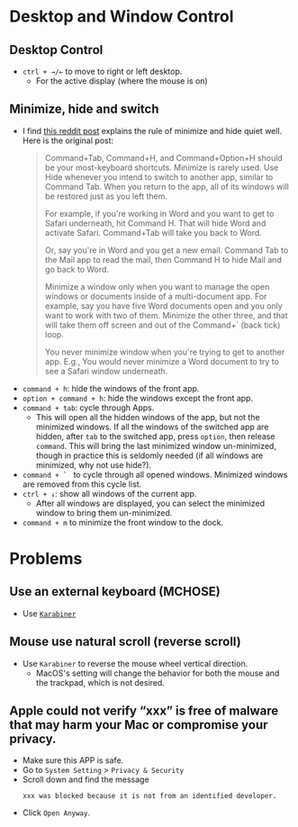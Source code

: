 # Desktop and Window Control
## Desktop Control
- `ctrl + →/←` to move to right or left desktop.
    - For the active display (where the mouse is on)

## Minimize, hide and switch
- I find [this reddit post](https://www.reddit.com/r/MacOS/comments/ra7jn1/comment/hngr92m/?utm_source=share&utm_medium=web3x&utm_name=web3xcss&utm_term=1&utm_content=share_button) explains the rule of minimize and hide quiet well. Here is the original post:
    > Command+Tab, Command+H, and Command+Option+H should be your most-keyboard shortcuts. Minimize is rarely used.
    > Use Hide whenever you intend to switch to another app, similar to Command Tab. When you return to the app, all of its windows will be restored just as you left them.
    > 
    > For example, if you're working in Word and you want to get to Safari underneath, hit Command H. That will hide Word and activate Safari. Command+Tab will take you back to Word.
    > 
    > Or, say you're in Word and you get a new email. Command Tab to the Mail app to read the mail, then Command H to hide Mail and go back to Word.
    > 
    > Minimize a window only when you want to manage the open windows or documents inside of a multi-document app. For example, say you have five Word documents open and you only want to work with two of them. Minimize the other three, and that will take them off screen and out of the Command+` (back tick) loop.
    > 
    > You never minimize window when you're trying to get to another app. E.g., You would never minimize a Word document to try to see a Safari window underneath.
- `command + h`: hide the windows of the front app.
- `option + command + h`: hide the windows except the front app.
- `command + tab`: cycle through Apps. 
    - This will open all the hidden windows of the app, but not the minimized windows. If all the windows of the switched app are hidden, after `tab` to the switched app, press `option`, then release `command`. This will bring the last minimized window un-minimized, though in practice this is seldomly needed (if all windows are minimized, why not use hide?).
- ```command + ` ``` to cycle through all opened windows. Minimized windows are removed from this cycle list.
- `ctrl + ↓`: show all windows of the current app.
  - After all windows are displayed, you can select the minimized window to bring them un-minimized.
- `command + m` to minimize the front window to the dock.


# Problems 
## Use an external keyboard (MCHOSE)
- Use [`Karabiner`](https://karabiner-elements.pqrs.org/)

## Mouse use natural scroll (reverse scroll)
- Use `Karabiner` to reverse the mouse wheel vertical direction.
    - MacOS's setting will change the behavior for both the mouse and the trackpad, which is not desired.

## Apple could not verify “xxx” is free of malware that may harm your Mac or compromise your privacy.
- Make sure this APP is safe.
- Go to `System Setting` > `Privacy & Security`
- Scroll down and find the message
    ```
    xxx was blocked because it is not from an identified developer.
    ```
- Click `Open Anyway`.

